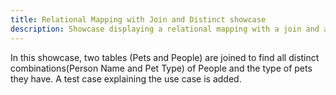 ```yaml
---
title: Relational Mapping with Join and Distinct showcase
description: Showcase displaying a relational mapping with a join and a distinct clause
---
```


In this showcase, two tables (Pets and People) are joined to find all distinct combinations(Person Name and Pet Type) of People and the type of pets they have. A test case explaining the use case is added.

